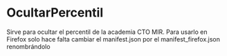 # OcultarPercentil
Sirve para ocultar el percentil de la academia CTO MIR.
Para usarlo en Firefox solo hace falta cambiar el manifest.json por el manifest_firefox.json renombrándolo
